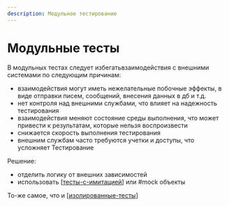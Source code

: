 ```yaml
---
description: Модульное тестирование
---
```

# Модульные тесты

В модульных тестах следует избегатьвзаимодействия с внешними системами по следующим причинам:

- взаимодействия могут иметь нежелательные побочные эффекты, в виде отправки писем, сообщений, внесения данных в дб и т.д.
- нет контроля над внешними службами, что влияет на надежность тестирования
- взаимодействия меняют состояние среды выполнения, что может привести к результатам, которые нельзя воспроизвести
- снижается скорость выполнения тестирования
- внешним службам часто требуются учетки и доступы, что усложняет Тестирование

Решение:

- отделить логику от внешних зависимостей
- использовать [[тесты-с-имитацией]] или #mock объекты

То-же самое, что и [[изолированные-тесты]]

[//begin]: # "Autogenerated link references for markdown compatibility"
[тесты-с-имитацией]: тесты-с-имитацией "Тесты с имитацией"
[изолированные-тесты]: изолированные-тесты "Изолированные тесты"
[//end]: # "Autogenerated link references"